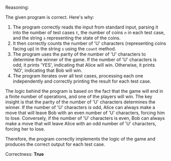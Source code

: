 Reasoning:

The given program is correct. Here's why:

1.  The program correctly reads the input from standard input, parsing it into the number of test cases `t`, the number of coins `n` in each test case, and the string `s` representing the state of the coins.
2.  It then correctly counts the number of 'U' characters (representing coins facing up) in the string `s` using the `count` method.
3.  The program uses the parity of the number of 'U' characters to determine the winner of the game. If the number of 'U' characters is odd, it prints 'YES', indicating that Alice will win. Otherwise, it prints 'NO', indicating that Bob will win.
4.  The program iterates over all test cases, processing each one independently and correctly printing the result for each test case.

The logic behind the program is based on the fact that the game will end in a finite number of operations, and one of the players will win. The key insight is that the parity of the number of 'U' characters determines the winner. If the number of 'U' characters is odd, Alice can always make a move that will leave Bob with an even number of 'U' characters, forcing him to lose. Conversely, if the number of 'U' characters is even, Bob can always make a move that will leave Alice with an odd number of 'U' characters, forcing her to lose.

Therefore, the program correctly implements the logic of the game and produces the correct output for each test case.

Correctness: **True**